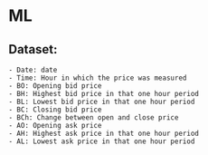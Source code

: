 # ML

## Dataset:
    - Date: date
    - Time: Hour in which the price was measured
    - BO: Opening bid price
    - BH: Highest bid price in that one hour period
    - BL: Lowest bid price in that one hour period
    - BC: Closing bid price
    - BCh: Change between open and close price
    - AO: Opening ask price
    - AH: Highest ask price in that one hour period
    - AL: Lowest ask price in that one hour period

    
